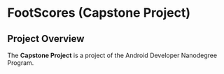 # FootScores (Capstone Project)
## Project Overview
The **Capstone Project** is a project of the Android Developer Nanodegree Program.
